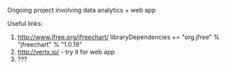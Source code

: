 Ongoing project involving data analytics + web app

Useful links:

1. http://www.jfree.org/jfreechart/ libraryDependencies += "org.jfree" % "jfreechart" % "1.0.19"
2. http://vertx.io/ - try it for web app
3. ???
